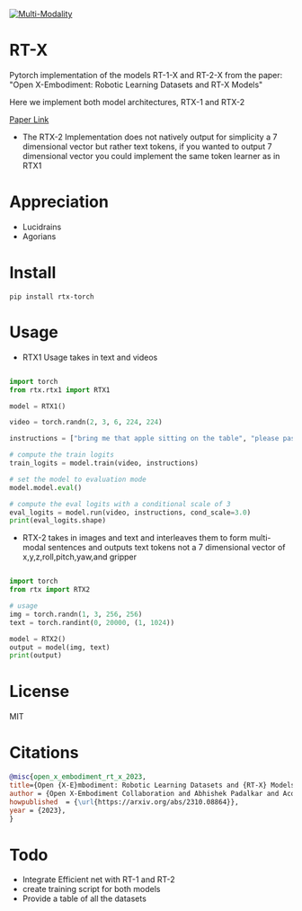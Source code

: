 [![Multi-Modality](agorabanner.png)](https://discord.gg/qUtxnK2NMf)

# RT-X
Pytorch implementation of the models RT-1-X and RT-2-X from the paper: "Open X-Embodiment: Robotic Learning Datasets and RT-X Models"

Here we implement both model architectures, RTX-1 and RTX-2

[Paper Link](https://robotics-transformer-x.github.io/)

- The RTX-2 Implementation does not natively output for simplicity a 7 dimensional vector but rather text tokens, if you wanted to output 7 dimensional vector you could implement the same token learner as in RTX1


# Appreciation
* Lucidrains
* Agorians

# Install
`pip install rtx-torch `

# Usage
- RTX1 Usage takes in text and videos

```python

import torch
from rtx.rtx1 import RTX1

model = RTX1()

video = torch.randn(2, 3, 6, 224, 224)

instructions = ["bring me that apple sitting on the table", "please pass the butter"]

# compute the train logits
train_logits = model.train(video, instructions)

# set the model to evaluation mode
model.model.eval()

# compute the eval logits with a conditional scale of 3
eval_logits = model.run(video, instructions, cond_scale=3.0)
print(eval_logits.shape)
```

- RTX-2 takes in images and text and interleaves them to form multi-modal sentences and outputs text tokens not a 7 dimensional vector of x,y,z,roll,pitch,yaw,and gripper
```python

import torch
from rtx import RTX2

# usage
img = torch.randn(1, 3, 256, 256)
text = torch.randint(0, 20000, (1, 1024))

model = RTX2()
output = model(img, text)
print(output)


```

# License
MIT

# Citations
```bibtex
@misc{open_x_embodiment_rt_x_2023,
title={Open {X-E}mbodiment: Robotic Learning Datasets and {RT-X} Models},
author = {Open X-Embodiment Collaboration and Abhishek Padalkar and Acorn Pooley and Ajinkya Jain and Alex Bewley and Alex Herzog and Alex Irpan and Alexander Khazatsky and Anant Rai and Anikait Singh and Anthony Brohan and Antonin Raffin and Ayzaan Wahid and Ben Burgess-Limerick and Beomjoon Kim and Bernhard Schölkopf and Brian Ichter and Cewu Lu and Charles Xu and Chelsea Finn and Chenfeng Xu and Cheng Chi and Chenguang Huang and Christine Chan and Chuer Pan and Chuyuan Fu and Coline Devin and Danny Driess and Deepak Pathak and Dhruv Shah and Dieter Büchler and Dmitry Kalashnikov and Dorsa Sadigh and Edward Johns and Federico Ceola and Fei Xia and Freek Stulp and Gaoyue Zhou and Gaurav S. Sukhatme and Gautam Salhotra and Ge Yan and Giulio Schiavi and Hao Su and Hao-Shu Fang and Haochen Shi and Heni Ben Amor and Henrik I Christensen and Hiroki Furuta and Homer Walke and Hongjie Fang and Igor Mordatch and Ilija Radosavovic and Isabel Leal and Jacky Liang and Jaehyung Kim and Jan Schneider and Jasmine Hsu and Jeannette Bohg and Jeffrey Bingham and Jiajun Wu and Jialin Wu and Jianlan Luo and Jiayuan Gu and Jie Tan and Jihoon Oh and Jitendra Malik and Jonathan Tompson and Jonathan Yang and Joseph J. Lim and João Silvério and Junhyek Han and Kanishka Rao and Karl Pertsch and Karol Hausman and Keegan Go and Keerthana Gopalakrishnan and Ken Goldberg and Kendra Byrne and Kenneth Oslund and Kento Kawaharazuka and Kevin Zhang and Keyvan Majd and Krishan Rana and Krishnan Srinivasan and Lawrence Yunliang Chen and Lerrel Pinto and Liam Tan and Lionel Ott and Lisa Lee and Masayoshi Tomizuka and Maximilian Du and Michael Ahn and Mingtong Zhang and Mingyu Ding and Mohan Kumar Srirama and Mohit Sharma and Moo Jin Kim and Naoaki Kanazawa and Nicklas Hansen and Nicolas Heess and Nikhil J Joshi and Niko Suenderhauf and Norman Di Palo and Nur Muhammad Mahi Shafiullah and Oier Mees and Oliver Kroemer and Pannag R Sanketi and Paul Wohlhart and Peng Xu and Pierre Sermanet and Priya Sundaresan and Quan Vuong and Rafael Rafailov and Ran Tian and Ria Doshi and Roberto Martín-Martín and Russell Mendonca and Rutav Shah and Ryan Hoque and Ryan Julian and Samuel Bustamante and Sean Kirmani and Sergey Levine and Sherry Moore and Shikhar Bahl and Shivin Dass and Shuran Song and Sichun Xu and Siddhant Haldar and Simeon Adebola and Simon Guist and Soroush Nasiriany and Stefan Schaal and Stefan Welker and Stephen Tian and Sudeep Dasari and Suneel Belkhale and Takayuki Osa and Tatsuya Harada and Tatsuya Matsushima and Ted Xiao and Tianhe Yu and Tianli Ding and Todor Davchev and Tony Z. Zhao and Travis Armstrong and Trevor Darrell and Vidhi Jain and Vincent Vanhoucke and Wei Zhan and Wenxuan Zhou and Wolfram Burgard and Xi Chen and Xiaolong Wang and Xinghao Zhu and Xuanlin Li and Yao Lu and Yevgen Chebotar and Yifan Zhou and Yifeng Zhu and Ying Xu and Yixuan Wang and Yonatan Bisk and Yoonyoung Cho and Youngwoon Lee and Yuchen Cui and Yueh-hua Wu and Yujin Tang and Yuke Zhu and Yunzhu Li and Yusuke Iwasawa and Yutaka Matsuo and Zhuo Xu and Zichen Jeff Cui},
howpublished  = {\url{https://arxiv.org/abs/2310.08864}},
year = {2023},
}
```

# Todo
- Integrate Efficient net with RT-1 and RT-2
- create training script for both models
- Provide a table of all the datasets